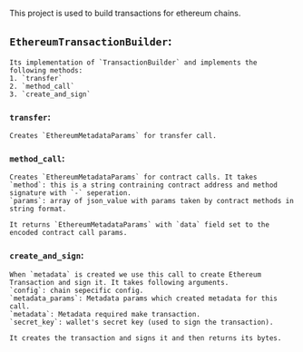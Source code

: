 This project is used to build transactions for ethereum chains.

## `EthereumTransactionBuilder`:

    Its implementation of `TransactionBuilder` and implements the following methods:
    1. `transfer`
    2. `method_call`
    3. `create_and_sign`

### `transfer`:

    Creates `EthereumMetadataParams` for transfer call.

### `method_call`:

    Creates `EthereumMetadataParams` for contract calls. It takes 
    `method`: this is a string contraining contract address and method signature with `-` seperation.
    `params`: array of json_value with params taken by contract methods in string format.

    It returns `EthereumMetadataParams` with `data` field set to the encoded contract call params.

### `create_and_sign`:

    When `metadata` is created we use this call to create Ethereum Transaction and sign it. It takes following arguments.
    `config`: chain sepecific config.
    `metadata_params`: Metadata params which created metadata for this call.
    `metadata`: Metadata required make transaction.
    `secret_key`: wallet's secret key (used to sign the transaction).

    It creates the transaction and signs it and then returns its bytes.

